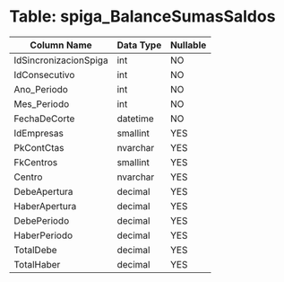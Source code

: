 # Table: spiga_BalanceSumasSaldos

| Column Name | Data Type | Nullable |
|-------------|-----------|----------|
| IdSincronizacionSpiga | int | NO |
| IdConsecutivo | int | NO |
| Ano_Periodo | int | NO |
| Mes_Periodo | int | NO |
| FechaDeCorte | datetime | NO |
| IdEmpresas | smallint | YES |
| PkContCtas | nvarchar | YES |
| FkCentros | smallint | YES |
| Centro | nvarchar | YES |
| DebeApertura | decimal | YES |
| HaberApertura | decimal | YES |
| DebePeriodo | decimal | YES |
| HaberPeriodo | decimal | YES |
| TotalDebe | decimal | YES |
| TotalHaber | decimal | YES |

